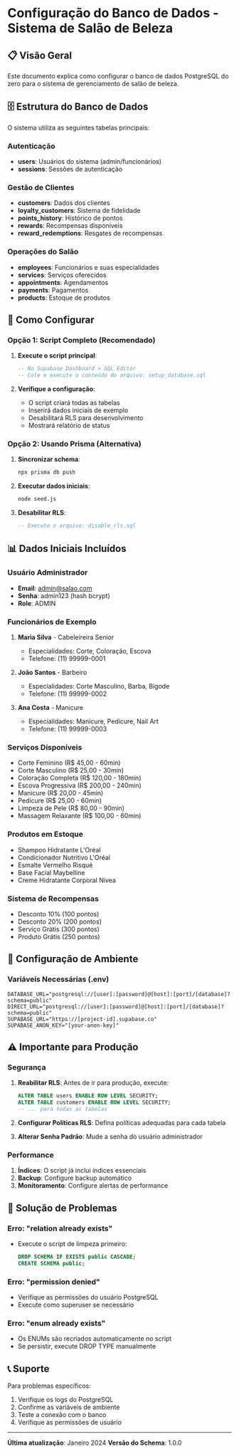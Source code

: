 # Configuração do Banco de Dados - Sistema de Salão de Beleza

## 📋 Visão Geral

Este documento explica como configurar o banco de dados PostgreSQL do zero para o sistema de gerenciamento de salão de beleza.

## 🗄️ Estrutura do Banco de Dados

O sistema utiliza as seguintes tabelas principais:

### Autenticação
- **users**: Usuários do sistema (admin/funcionários)
- **sessions**: Sessões de autenticação

### Gestão de Clientes
- **customers**: Dados dos clientes
- **loyalty_customers**: Sistema de fidelidade
- **points_history**: Histórico de pontos
- **rewards**: Recompensas disponíveis
- **reward_redemptions**: Resgates de recompensas

### Operações do Salão
- **employees**: Funcionários e suas especialidades
- **services**: Serviços oferecidos
- **appointments**: Agendamentos
- **payments**: Pagamentos
- **products**: Estoque de produtos

## 🚀 Como Configurar

### Opção 1: Script Completo (Recomendado)

1. **Execute o script principal**:
   ```sql
   -- No Supabase Dashboard > SQL Editor
   -- Cole e execute o conteúdo do arquivo: setup_database.sql
   ```

2. **Verifique a configuração**:
   - O script criará todas as tabelas
   - Inserirá dados iniciais de exemplo
   - Desabilitará RLS para desenvolvimento
   - Mostrará relatório de status

### Opção 2: Usando Prisma (Alternativa)

1. **Sincronizar schema**:
   ```bash
   npx prisma db push
   ```

2. **Executar dados iniciais**:
   ```bash
   node seed.js
   ```

3. **Desabilitar RLS**:
   ```sql
   -- Execute o arquivo: disable_rls.sql
   ```

## 📊 Dados Iniciais Incluídos

### Usuário Administrador
- **Email**: admin@salao.com
- **Senha**: admin123 (hash bcrypt)
- **Role**: ADMIN

### Funcionários de Exemplo
1. **Maria Silva** - Cabeleireira Senior
   - Especialidades: Corte, Coloração, Escova
   - Telefone: (11) 99999-0001

2. **João Santos** - Barbeiro
   - Especialidades: Corte Masculino, Barba, Bigode
   - Telefone: (11) 99999-0002

3. **Ana Costa** - Manicure
   - Especialidades: Manicure, Pedicure, Nail Art
   - Telefone: (11) 99999-0003

### Serviços Disponíveis
- Corte Feminino (R$ 45,00 - 60min)
- Corte Masculino (R$ 25,00 - 30min)
- Coloração Completa (R$ 120,00 - 180min)
- Escova Progressiva (R$ 200,00 - 240min)
- Manicure (R$ 20,00 - 45min)
- Pedicure (R$ 25,00 - 60min)
- Limpeza de Pele (R$ 80,00 - 90min)
- Massagem Relaxante (R$ 100,00 - 60min)

### Produtos em Estoque
- Shampoo Hidratante L'Oréal
- Condicionador Nutritivo L'Oréal
- Esmalte Vermelho Risqué
- Base Facial Maybelline
- Creme Hidratante Corporal Nivea

### Sistema de Recompensas
- Desconto 10% (100 pontos)
- Desconto 20% (200 pontos)
- Serviço Grátis (300 pontos)
- Produto Grátis (250 pontos)

## 🔧 Configuração de Ambiente

### Variáveis Necessárias (.env)
```env
DATABASE_URL="postgresql://[user]:[password]@[host]:[port]/[database]?schema=public"
DIRECT_URL="postgresql://[user]:[password]@[host]:[port]/[database]?schema=public"
SUPABASE_URL="https://[project-id].supabase.co"
SUPABASE_ANON_KEY="[your-anon-key]"
```

## ⚠️ Importante para Produção

### Segurança
1. **Reabilitar RLS**: Antes de ir para produção, execute:
   ```sql
   ALTER TABLE users ENABLE ROW LEVEL SECURITY;
   ALTER TABLE customers ENABLE ROW LEVEL SECURITY;
   -- ... para todas as tabelas
   ```

2. **Configurar Políticas RLS**: Defina políticas adequadas para cada tabela

3. **Alterar Senha Padrão**: Mude a senha do usuário administrador

### Performance
1. **Índices**: O script já inclui índices essenciais
2. **Backup**: Configure backup automático
3. **Monitoramento**: Configure alertas de performance

## 🐛 Solução de Problemas

### Erro: "relation already exists"
- Execute o script de limpeza primeiro:
  ```sql
  DROP SCHEMA IF EXISTS public CASCADE;
  CREATE SCHEMA public;
  ```

### Erro: "permission denied"
- Verifique as permissões do usuário PostgreSQL
- Execute como superuser se necessário

### Erro: "enum already exists"
- Os ENUMs são recriados automaticamente no script
- Se persistir, execute DROP TYPE manualmente

## 📞 Suporte

Para problemas específicos:
1. Verifique os logs do PostgreSQL
2. Confirme as variáveis de ambiente
3. Teste a conexão com o banco
4. Verifique as permissões de usuário

---

**Última atualização**: Janeiro 2024
**Versão do Schema**: 1.0.0